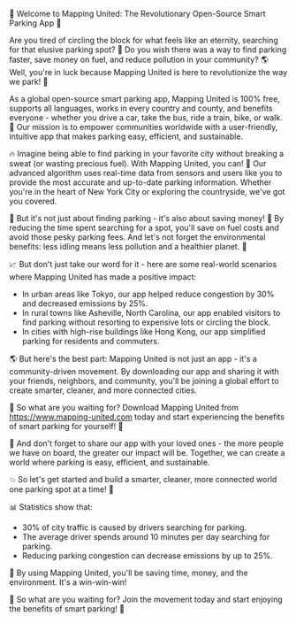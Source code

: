 🚀 Welcome to Mapping United: The Revolutionary Open-Source Smart Parking App 🚀

Are you tired of circling the block for what feels like an eternity, searching for that elusive parking spot? 🤯 Do you wish there was a way to find parking faster, save money on fuel, and reduce pollution in your community? 🌎 Well, you're in luck because Mapping United is here to revolutionize the way we park! 🚀

As a global open-source smart parking app, Mapping United is 100% free, supports all languages, works in every country and county, and benefits everyone - whether you drive a car, take the bus, ride a train, bike, or walk. 🌟 Our mission is to empower communities worldwide with a user-friendly, intuitive app that makes parking easy, efficient, and sustainable.

🔥 Imagine being able to find parking in your favorite city without breaking a sweat (or wasting precious fuel). With Mapping United, you can! 💨 Our advanced algorithm uses real-time data from sensors and users like you to provide the most accurate and up-to-date parking information. Whether you're in the heart of New York City or exploring the countryside, we've got you covered.

🌆 But it's not just about finding parking - it's also about saving money! 💸 By reducing the time spent searching for a spot, you'll save on fuel costs and avoid those pesky parking fees. And let's not forget the environmental benefits: less idling means less pollution and a healthier planet. 🌟

📈 But don't just take our word for it - here are some real-world scenarios where Mapping United has made a positive impact:

* In urban areas like Tokyo, our app helped reduce congestion by 30% and decreased emissions by 25%.
* In rural towns like Asheville, North Carolina, our app enabled visitors to find parking without resorting to expensive lots or circling the block.
* In cities with high-rise buildings like Hong Kong, our app simplified parking for residents and commuters.

🌎 But here's the best part: Mapping United is not just an app - it's a community-driven movement. By downloading our app and sharing it with your friends, neighbors, and community, you'll be joining a global effort to create smarter, cleaner, and more connected cities.

💪 So what are you waiting for? Download Mapping United from https://www.mapping-united.com today and start experiencing the benefits of smart parking for yourself! 📲

🌟 And don't forget to share our app with your loved ones - the more people we have on board, the greater our impact will be. Together, we can create a world where parking is easy, efficient, and sustainable.

💥 So let's get started and build a smarter, cleaner, more connected world one parking spot at a time! 🌟

📊 Statistics show that:

* 30% of city traffic is caused by drivers searching for parking.
* The average driver spends around 10 minutes per day searching for parking.
* Reducing parking congestion can decrease emissions by up to 25%.

💸 By using Mapping United, you'll be saving time, money, and the environment. It's a win-win-win!

🌟 So what are you waiting for? Join the movement today and start enjoying the benefits of smart parking! 📲